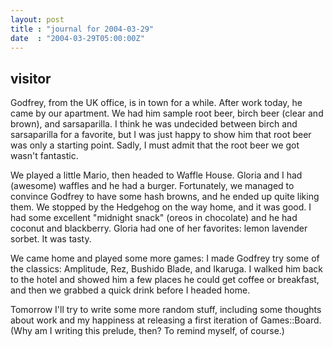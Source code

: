 ```yaml
---
layout: post
title : "journal for 2004-03-29"
date  : "2004-03-29T05:00:00Z"
---
```



## visitor

Godfrey, from the UK office, is in town for a while.  After work today, he came by our apartment.  We had him sample root beer, birch beer (clear and brown), and sarsaparilla.  I think he was undecided between birch and sarsaparilla for a favorite, but I was just happy to show him that root beer was only a starting point.  Sadly, I must admit that the root beer we got wasn't fantastic.

We played a little Mario, then headed to Waffle House.  Gloria and I had (awesome) waffles and he had a burger.  Fortunately, we managed to convince Godfrey to have some hash browns, and he ended up quite liking them.  We stopped by the Hedgehog on the way home, and it was good.  I had some excellent "midnight snack" (oreos in chocolate) and he had coconut and blackberry. Gloria had one of her favorites: lemon lavender sorbet.  It was tasty.

We came home and played some more games: I made Godfrey try some of the classics: Amplitude, Rez, Bushido Blade, and Ikaruga.  I walked him back to the hotel and showed him a few places he could get coffee or breakfast, and then we grabbed a quick drink before I headed home.

Tomorrow I'll try to write some more random stuff, including some thoughts about work and my happiness at releasing a first iteration of Games::Board. (Why am I writing this prelude, then?  To remind myself, of course.)


